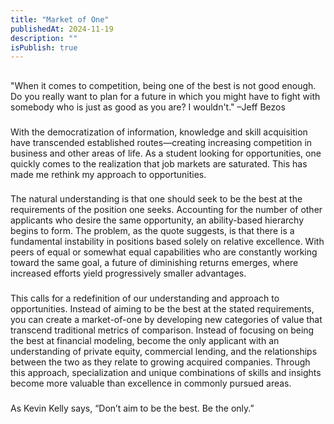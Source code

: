 ```yaml
---
title: "Market of One"
publishedAt: 2024-11-19
description: ""
isPublish: true
---
```

## 

<!-- 
 <Image
  src="https://pbs.twimg.com/media/Gc1_TGWW0AApn_0?format=jpg&name=medium"
  alt="Swimmers"
  width={1080}
  height={800}
  className="bg-secondary"
  caption=""
  contained
/> -->



"When it comes to competition, being one of the best is not good enough. Do you really want to
plan for a future in which you might have to fight with somebody who is just as good as you are?
I wouldn't." –Jeff Bezos

###

With the democratization of information, knowledge and skill acquisition have transcended
established routes—creating increasing competition in business and other areas of life. As a
student looking for opportunities, one quickly comes to the realization that job markets are
saturated. This has made me rethink my approach to opportunities.

###

The natural understanding is that one should seek to be the best at the requirements of the
position one seeks. Accounting for the number of other applicants who desire the same
opportunity, an ability-based hierarchy begins to form. The problem, as the quote suggests, is
that there is a fundamental instability in positions based solely on relative excellence. With peers
of equal or somewhat equal capabilities who are constantly working toward the same goal, a
future of diminishing returns emerges, where increased efforts yield progressively smaller
advantages.

###

This calls for a redefinition of our understanding and approach to opportunities. Instead of
aiming to be the best at the stated requirements, you can create a market-of-one by developing
new categories of value that transcend traditional metrics of comparison. Instead of focusing on
being the best at financial modeling, become the only applicant with an understanding of private
equity, commercial lending, and the relationships between the two as they relate to growing
acquired companies. Through this approach, specialization and unique combinations of skills and
insights become more valuable than excellence in commonly pursued areas.

### 
As Kevin Kelly says, “Don’t aim to be the best. Be the only.”

### 